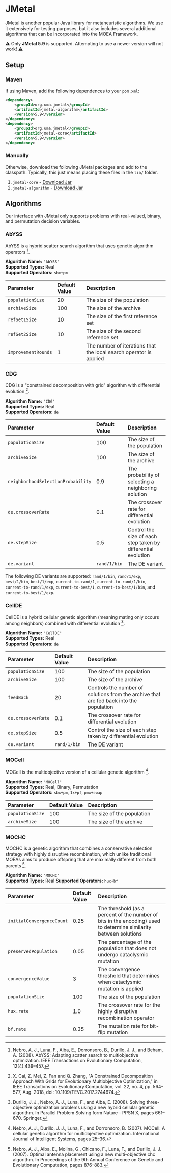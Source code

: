 # JMetal

JMetal is another popular Java library for metaheuristic algorithms.  We use it extensively for testing purposes,
but it also includes several additional algorithms that can be incorporated into the MOEA Framework.

⚠️ Only **JMetal 5.9** is supported.  Attempting to use a newer version will not work! ⚠️

## Setup

### Maven

If using Maven, add the following dependences to your `pom.xml`:

```xml
<dependency>
    <groupId>org.uma.jmetal</groupId>
    <artifactId>jmetal-algorithm</artifactId>
    <version>5.9</version>
</dependency>
<dependency>
    <groupId>org.uma.jmetal</groupId>
    <artifactId>jmetal-core</artifactId>
    <version>5.9</version>
</dependency>
```

### Manually

Otherwise, download the following JMetal packages and add to the classpath.  Typically, this just means placing these files in the `lib/` folder.

1. `jmetal-core` - [Download Jar](https://repo1.maven.org/maven2/org/uma/jmetal/jmetal-core/5.9/jmetal-core-5.9.jar)
2. `jmetal-algorithm` - [Download Jar](https://repo1.maven.org/maven2/org/uma/jmetal/jmetal-algorithm/5.9/jmetal-algorithm-5.9.jar)

## Algorithms

Our interface with JMetal only supports problems with real-valued, binary, and permutation decision variables.

### AbYSS

AbYSS is a hybrid scatter search algorithm that uses genetic algorithm operators [^nebro08].

**Algorithm Name:** `"AbYSS"`  
**Supported Types:** Real  
**Supported Operators:** `sbx+pm`

Parameter            | Default Value | Description
:------------------- | :------------ | :----------
`populationSize`     | 20            | The size of the population
`archiveSize`        | 100           | The size of the archive
`refSet1Size`        | 10            | The size of the first reference set
`refSet2Size`        | 10            | The size of the second reference set
`improvementRounds`  | 1             | The number of iterations that the local search operator is applied

### CDG

CDG is a "constrained decomposition with grid" algorithm with differential evolution [^cai18].

**Algorithm Name:** `"CDG"`  
**Supported Types:** Real  
**Supported Operators:** `de`

Parameter            | Default Value | Description
:------------------- | :------------ | :----------
`populationSize`     | 100           | The size of the population
`archiveSize`        | 100           | The size of the archive
`neighborhoodSelectionProbability`   | 0.9            | The probability of selecting a neighboring solution
`de.crossoverRate`   | 0.1           | The crossover rate for differential evolution
`de.stepSize`        | 0.5           | Control the size of each step taken by differential evolution
`de.variant`         | `rand/1/bin`  | The DE variant

The following DE variants are supported: `rand/1/bin`, `rand/1/exp`, `best/1/bin`, `best/1/exp`, `current-to-rand/1`, `current-to-rand/1/bin`,
`current-to-rand/1/exp`, `current-to-best/1`, `current-to-best/1/bin`, and `current-to-best/1/exp`.

### CellDE

CellDE is a hybrid cellular genetic algorithm (meaning mating only occurs among neighbors) combined with differential evolution [^durillo08].

**Algorithm Name:** `"CellDE"`  
**Supported Types:** Real  
**Supported Operators:** `de`

Parameter            | Default Value | Description
:------------------- | :------------ | :----------
`populationSize`     | 100           | The size of the population
`archiveSize`        | 100           | The size of the archive
`feedBack`           | 20            | Controls the number of solutions from the archive that are fed back into the population
`de.crossoverRate`   | 0.1           | The crossover rate for differential evolution
`de.stepSize`        | 0.5           | Control the size of each step taken by differential evolution
`de.variant`         | `rand/1/bin`  | The DE variant

### MOCell

MOCell is the multiobjective version of a cellular genetic algorithm [^nebro07a].

**Algorithm Name:** `"MOCell"`  
**Supported Types:** Real, Binary, Permutation  
**Supported Operators:** `sbx+pm`, `1x+pf`, `pmx+swap`

Parameter            | Default Value | Description
:------------------- | :------------ | :----------
`populationSize`     | 100           | The size of the population
`archiveSize`        | 100           | The size of the archive

### MOCHC

MOCHC is a genetic algorithm that combines a conservative selection strategy with highly disruptive recombination, which unlike traditional MOEAs aims to produce offspring that are maximally different from both parents [^nebro07b].

**Algorithm Name:** `"MOCHC"`  
**Supported Types:** Real
**Supported Operators:** `hux+bf`

Parameter                 | Default Value | Description
:------------------------ | :------------ | :----------
`initialConvergenceCount` | 0.25          | The threshold (as a percent of the number of bits in the encoding) used to determine similarity between solutions
`preservedPopulation`     | 0.05          | The percentage of the population that does not undergo cataclysmic mutation
`convergenceValue`        | 3             | The convergence threshold that determines when cataclysmic mutation is applied
`populationSize`          | 100           | The size of the population
`hux.rate`                | 1.0           | The crossover rate for the highly disruptive recombination operator
`bf.rate`                 | 0.35          | The mutation rate for bit-flip mutation


[^cai18]: X. Cai, Z. Mei, Z. Fan and Q. Zhang, "A Constrained Decomposition Approach With Grids for Evolutionary Multiobjective Optimization," in IEEE Transactions on Evolutionary Computation, vol. 22, no. 4, pp. 564-577, Aug. 2018, doi: 10.1109/TEVC.2017.2744674.
[^durillo08]: Durillo, J. J., Nebro, A. J., Luna, F., and Alba, E. (2008). Solving three-objective optimization problems using a new hybrid cellular genetic algorithm. In Parallel Problem Solving form Nature - PPSN X, pages 661–670. Springer.
[^nebro07a]: Nebro, A. J., Durillo, J. J., Luna, F., and Dorronsoro, B. (2007). MOCell: A cellular genetic algorithm for multiobjective optimization. International Journal of Intelligent Systems, pages 25–36.
[^nebro07b]: Nebro, A. J., Alba, E., Molina, G., Chicano, F., Luna, F., and Durillo, J. J. (2007). Optimal antenna placement using a new multi-objective chc algorithm. In Proceedings of the 9th Annual Conference on Genetic and Evolutionary Computation, pages 876–883.
[^nebro08]: Nebro, A. J., Luna, F., Alba, E., Dorronsoro, B., Durillo, J. J., and Beham, A. (2008). AbYSS: Adapting scatter search to multiobjective optimization. IEEE Transactions on Evolutionary Computation, 12(4):439–457.
